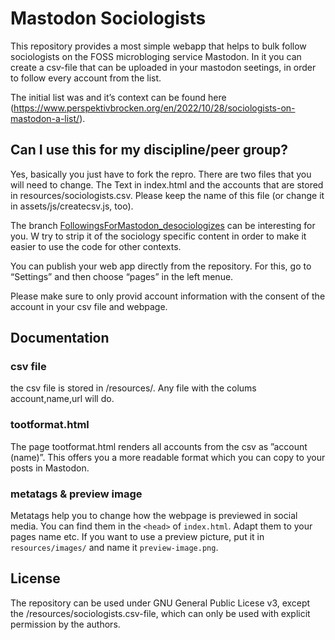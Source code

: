 # Mastodon Sociologists

This repository provides a most simple webapp that helps to bulk follow sociologists on the FOSS microbloging service Mastodon. In it you can create a csv-file that can be uploaded in your mastodon seetings, in order to follow every account from the list.

The initial list was and it’s context can be found here (https://www.perspektivbrocken.org/en/2022/10/28/sociologists-on-mastodon-a-list/).


## Can I use this for my discipline/peer group?

Yes, basically you just have to fork the repro. There are two files that you will need to change. The Text in index.html and the accounts that are stored in resources/sociologists.csv. Please keep the name of this file (or change it in assets/js/createcsv.js, too).

The branch [FollowingsForMastodon_desociologizes](https://github.com/trutzig89182/Mastodon-Sociologists/tree/FollowingsForMastodon_desociologized) can be interesting for you. W try to strip it of the sociology specific content in order to make it easier to use the code for other contexts.

You can publish your web app directly from the repository. For this, go to “Settings” and then choose “pages” in the left menue.

Please make sure to only provid account information with the consent of the account in your csv file and webpage.

## Documentation

### csv file
the csv file is stored in /resources/.
Any file with the colums account,name,url will do.

### tootformat.html
The page tootformat.html renders all accounts from the csv as ”account (name)”. This offers you a more readable format which you can copy to your posts in Mastodon.

### metatags & preview image
Metatags help you to change how the webpage is previewed in social media. You can find them in the `<head>` of `index.html`. Adapt them to your pages name etc.
If you want to use a preview picture, put it in `resources/images/` and name it `preview-image.png`.


## License

The repository can be used under GNU General Public Licese v3, except the /resources/sociologists.csv-file, which can only be used with explicit permission by the authors.
